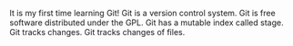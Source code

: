 It is my first time learning Git!
Git is a version control system.
Git is free software distributed under the GPL.
Git has a mutable index called stage.
Git tracks changes.
Git tracks changes of files.
